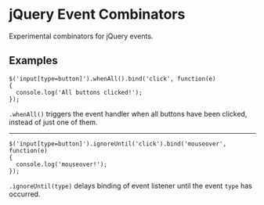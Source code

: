 jQuery Event Combinators
========================

Experimental combinators for jQuery events.

Examples
--------

    $('input[type=button]').whenAll().bind('click', function(e)
    {
      console.log('All buttons clicked!');
    });

`.whenAll()` triggers the event handler when all buttons have been clicked, instead of just one of them.

----


    $('input[type=button]').ignoreUntil('click').bind('mouseover', function(e)
    {
      console.log('mouseover!');
    });

`.ignoreUntil(type)` delays binding of event listener until the event `type` has occurred.

